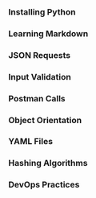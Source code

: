 ### Installing Python
### Learning Markdown
### JSON Requests
### Input Validation
### Postman Calls
### Object Orientation
### YAML Files
### Hashing Algorithms
### DevOps Practices
